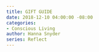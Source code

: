 ```yaml
---
title: GIFT GUIDE
date: 2018-12-10 04:00:00 -08:00
categories:
- Conscious Living
author: Hanna Snyder
series: Reflect
---
```



